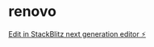 # renovo

[Edit in StackBlitz next generation editor ⚡️](https://stackblitz.com/~/github.com/sjd9021/renovo)